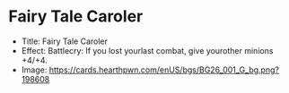 # Fairy Tale Caroler
- Title:  Fairy Tale Caroler
- Effect:  Battlecry: If you lost yourlast combat, give yourother minions +4/+4.
- Image:  https://cards.hearthpwn.com/enUS/bgs/BG26_001_G_bg.png?198608

